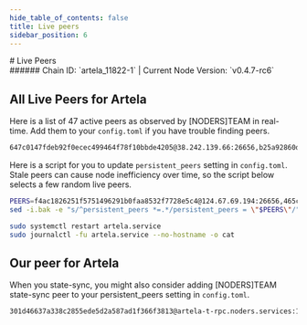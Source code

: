 ```yaml
---
hide_table_of_contents: false
title: Live peers
sidebar_position: 6
---
```


<div class="h1-with-icon icon-artela">
# Live Peers
</div>
###### Chain ID: `artela_11822-1` | Current Node Version: `v0.4.7-rc6`

## All Live Peers for Artela
Here is a list of 47 active peers as observed by [NODERS]TEAM in real-time. Add them to your `config.toml` if you have trouble finding peers.

```bash
647c0147fdeb92f0ecec499464f78f10bbde4205@38.242.139.66:26656,b25a92860d2f8c87c9c637239e99b7df00262c2d@38.242.246.161:27756,28c6ff1859a00798be435dbb7c225539070a4245@31.169.73.194:29656,bdb4b200a2b121eff87332a3069bb0a98baba388@213.199.54.134:26656,3e57b70ff03e399a72eb53d0eca361af1786f07a@91.190.156.180:41656,844377056c31f227cfb0759c29df9f239c284386@209.145.48.72:45656,9aa107193831612c031bc02006e0b5a507ff4596@135.181.149.122:23456,fc1e0fc76767255ae8c7f1bef72e16c7c59dfc48@65.109.33.48:45656,40837d4293a8eff0f80d3ac544ce098f10d685f3@144.91.66.105:26656,635fda81fe7aedcc755f29069a09afbc852e475f@143.198.70.161:26656,350ce5b121b1e8b1223165cb36a3536feccd0f8c@213.199.58.47:26656,3affa4388db085506379987fc5ea0a80c1b60e5e@213.199.58.66:26656,d169bc947c256426eddb18ed45f4efe3590dc36b@150.136.10.65:26656,d88f1a5da388dea96b50f6ccd55cf4c79c04b19d@185.119.116.243:26656,27bb5c0ef21691d54b8a9c2314ff0b0c8f264457@5.189.171.198:26656,091d3f4fe93d4f1d5baebde64d1fcbf22e62331f@202.61.246.80:11656,a594b5e3ad0578fac625b6924f0ee7c74ea6fdc3@213.14.122.226:26656,dcc160164483dcb289b7d9d4d23e34b7594c779a@62.171.176.224:26656,bbf8ef70a32c3248a30ab10b2bff399e73c6e03c@65.21.198.100:23456,a01a5d0015e685655b1334041d907ce2db51c02f@173.249.16.25:45656,39eb9ac20479fb19f4eeeb97edfee0f6c93a2c25@78.153.130.207:26656,39df8851b9cea2fabb6be84d424f55f612cf4e11@194.163.169.120:26656,0172eec239bb213164472ea5cbd96bf07f27d9f2@47.251.14.47:26656,683e9ece0b0830990dc3d1bbb9a04ed26f5e692f@65.108.1.225:26656,187eb978878dbac424e590666f70e4fb2a61f240@89.116.31.215:26656,955ee5b0cf161711a1bf8cab1c8204b9673c2060@213.199.49.167:26656,c180247e7bdf6f0b959b7196712081fc29d5f080@184.174.34.64:26656,b73504577cde702a60764b958fae5a3c163c7106@89.110.68.235:26656,bcb393897ab9c6813b51b6d51a6562460c6a6cfc@77.105.166.69:26656,72f302be43dcc90cd45ed480f4b11097d5b6b564@194.163.139.83:26656,9a949e2bb4f9f09fe97144d9828b2f14a5b0213b@109.199.126.3:26680,465c4007818ae7c2c7f37b6a25c2acf7e7a7fb63@108.181.4.197:26656,47590c273806fab5010443348a4f32a7864664c8@95.111.248.8:26656,a2a05d91826c039e653182044189a640d984a52e@135.181.238.30:28656,f4ac1826251f5751496291b0faa8532f7728e5c4@124.67.69.194:26656,e22c25be00238d2fa23af9c18e4e33f4ec11c1dc@207.180.208.155:656,a9f2fe2606873e3fade9bcdcbbf86e6452fdc2d1@8.219.196.157:26656,c34d54518ced92d25a1e8d095fe7e3552f1d259c@171.217.56.103:26656,b2481ce4c59d7f15aae95dc9b60f6b42472d0bb8@159.69.27.144:26656,79427d58784c8e69bd4e3465e1d545b21b91ff6b@194.163.167.96:26656,0a60586fe7c9212a5ed81c3ea578aa05a08e2773@194.195.87.210:26666,b0782db037d04417f324c65bf49245ae5939f4ef@45.76.85.249:26656,8fe3c3e727d691a640fbaf7e09a75111a6f80bf2@94.41.84.146:26656,afcfef376c1b42cd1b49624d583112a3a3b530d4@109.199.108.91:26656,b26287d532623640d3fab22c1330c4ad295d68e3@164.68.122.3:26656,df31e029240ab2940cfd4df8f13617227fcf08d8@135.125.97.162:11656,5c4ea81ac7b8a7f5202fcbe5fe790a6d6f61fb22@47.251.14.108:26656
```

Here is a script for you to update `persistent_peers` setting in `config.toml`. Stale peers can cause node inefficiency over time, so the script below selects a few random live peers.

```bash
PEERS=f4ac1826251f5751496291b0faa8532f7728e5c4@124.67.69.194:26656,465c4007818ae7c2c7f37b6a25c2acf7e7a7fb63@108.181.4.197:26656,0a60586fe7c9212a5ed81c3ea578aa05a08e2773@194.195.87.210:26666,d88f1a5da388dea96b50f6ccd55cf4c79c04b19d@185.119.116.243:26656,b0782db037d04417f324c65bf49245ae5939f4ef@45.76.85.249:26656
sed -i.bak -e "s/^persistent_peers *=.*/persistent_peers = \"$PEERS\"/" ~/.artelad/config/config.toml

sudo systemctl restart artela.service
sudo journalctl -fu artela.service --no-hostname -o cat
```

## Our peer for Artela
When you state-sync, you might also consider adding [NODERS]TEAM state-sync peer to your persistent_peers setting in `config.toml`.

```bash
301d46637a338c2855ede5d2a587ad1f366f3813@artela-t-rpc.noders.services:18656
```